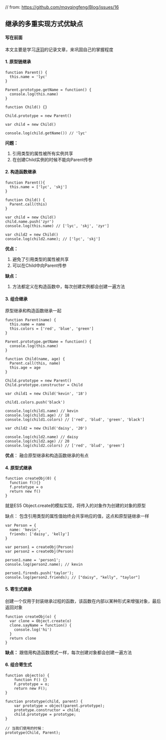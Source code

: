 // from: https://github.com/mqyqingfeng/Blog/issues/16

## 继承的多重实现方式优缺点

#### 写在前面
本文主要是学习[冴羽](https://github.com/mqyqingfeng/Blog/issues/16)的记录文章，来巩固自己的掌握程度

#### 1. 原型链继承
```
function Parent() {
  this.name = 'lyc'
}

Parent.prototype.getName = function() {
  console.log(this.name)
}

function Child() {}

Child.prototype = new Parent()

var child = new Child()

console.log(child.getName()) // 'lyc'
```

**问题：**
1. 引用类型的属性被所有实例共享
2. 在创建Child实例的时候不能向Parent传参


#### 2. 构造函数继承
```
function Parent(){
  this.name = ['lyc', 'skj']
}

function Child() {
  Parent.call(this)
}

var child = new Child()
child.name.push('zyr')
console.log(this.name) // ['lyc', 'skj', 'zyr']

var child2 = new Child()
console.log(child2.name); // ['lyc', 'skj']
```

**优点：**
1. 避免了引用类型的属性被共享
2. 可以在Child中向Parent传参

**缺点：**
1. 方法都定义在构造函数中，每次创建实例都会创建一遍方法

####  3. 组合继承
原型继承和构造函数继承一起
```
function Parent(name) {
  this.name = name
  this.colors = ['red', 'blue', 'green']
}

Parent.prototype.getName = function() {
  console.log(this.name)
}

function Child(name, age) {
  Parent.call(this, name)
  this.age = age
}

Child.prototype = new Parent()
Child.prototype.constructor = Child

var child1 = new Child('kevin', '18')

child1.colors.push('black')

console.log(child1.name) // kevin
console.log(child1.age) // 18
console.log(child1.colors) // ['red', 'blud', 'green', 'black']

var child2 = new Child('daisy', '20')

console.log(child2.name) // daisy
console.log(child2.age) // 20
console.log(child2.colors) // ['red', 'blud', 'green']
```

**优点**： 融合原型继承和构造函数继承的有点

#### 4. 原型式继承

```
function createObj(0) {
  function f(){}
  f.prototype = o
  return new f()
}
```
就是ES5 Object.create的模拟实现，将传入的对象作为创建的对象的原型

缺点：
包含引用类型的属性值始终会共享响应的值，这点和原型链继承一样

```
var Person = {
  name: 'kevin',
  friends: ['daisy', 'kelly']
}

var person1 = createObj(Person)
var person2 = createObj(Person)

person1.name = 'person1';
console.log(person2.name); // kevin

person1.firends.push('taylor');
console.log(person2.friends); // ["daisy", "kelly", "taylor"]

```

#### 5. 寄生式继承
创建一个仅用于封装继承过程的函数，该函数在内部以某种形式来增强对象，最后返回对象

```
function createObj(o) {
  var clone = Object.create(o)
  clone.sayName = function() {
    console.log('hi')
  }
  return clone
}
```

**缺点：** 跟借用构造函数模式一样，每次创建对象都会创建一遍方法


#### 6. 组合寄生式

```
function object(o) {
    function F() {}
    F.prototype = o;
    return new F();
}

function prototype(child, parent) {
    var prototype = object(parent.prototype);
    prototype.constructor = child;
    child.prototype = prototype;
}

// 当我们使用的时候：
prototype(Child, Parent);
```